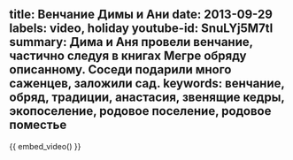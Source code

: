 title: Венчание Димы и Ани
date: 2013-09-29
labels: video, holiday
youtube-id: SnuLYj5M7tI
summary: Дима и Аня провели венчание, частично следуя в книгах Мегре обряду описанному.  Соседи подарили много саженцев, заложили сад.
keywords: венчание, обряд, традиции, анастасия, звенящие кедры, экопоселение, родовое поселение, родовое поместье
---

{{ embed_video() }}
